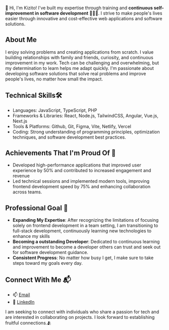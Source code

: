 👋 Hi, I'm Kizito! I've built my expertise through training and **continuous self-improvement in software development** 👨🏽‍💻. I strive to make people's lives easier through innovative and cost-effective web applications and software solutions.

## About Me
I enjoy solving problems and creating applications from scratch. I value building relationships with family and friends, curiosity, and continuous improvement in my work. Tech can be challenging and overwhelming, but my determination to learn helps me adapt quickly. I'm passionate about developing software solutions that solve real problems and improve people's lives, no matter how small the impact.

## Technical Skills🛠️
- Languages: JavaScript, TypeScript, PHP
- Frameworks & Libraries: React, Node.js, TailwindCSS, Angular, Vue.js, Next.js
- Tools & Platforms: Github, Git, Figma, Vite, Netlify, Vercel
- Coding: Strong understanding of programming principles, optimization techniques, and software development best practices.

## Achievements That I'm Proud Of 🌟
- Developed high-performance applications that improved user experience by 50% and contributed to increased engagement and revenue
- Led technical sessions and implemented modern tools, improving frontend development speed by 75% and enhancing collaboration across teams.

## Professional Goal 🚀
- **Expanding My Expertise**: After recognizing the limitations of focusing solely on frontend development in a team setting, I am transitioning to full-stack development, continuously learning new technologies to enhance my skills
- **Becoming a outstanding Developer**: Dedicated to continuous learning and improvement to become a developer others can trust and seek out for software development guidance.
- **Consistent Progress**: No matter how busy I get, I make sure to take steps toward my goals every day.

## Connect With Me 📬
- 📫 [Email](mailto:kizitoohani@gmail.com)
- 🔗 [LinkedIn](https://www.linkedin.com/in/ohanikizito/)

I am seeking to connect with individuals who share a passion for tech and are interested in collaborating on projects. I look forward to establishing fruitful connections.🫂
